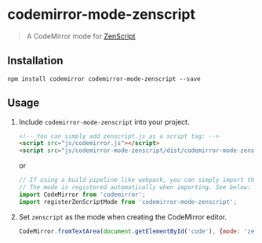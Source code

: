 # codemirror-mode-zenscript
> A CodeMirror mode for [ZenScript](https://github.com/CraftTweaker/ZenScript)

## Installation

```console
npm install codemirror codemirror-mode-zenscript --save
```

## Usage

1. Include `codemirror-mode-zenscript` into your project.

    ```html
    <!-- You can simply add zenscript.js as a script tag: -->
    <script src="js/codemirror.js"></script>
    <script src="js/codemirror-mode-zenscript/dist/codemirror-mode-zenscript.js"></script>
    ```

    or

    ```js
    // If using a build pipeline like webpack, you can simply import the module.
    // The mode is registered automatically when importing. See below:
    import CodeMirror from 'codemirror';
    import registerZenScriptMode from 'codemirror-mode-zenscript';
    ```

2. Set `zenscript` as the mode when creating the CodeMirror editor.

    ```js
    CodeMirror.fromTextArea(document.getElementById('code'), {mode: 'zenscript'});
    ```
